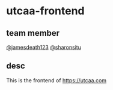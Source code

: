 # utcaa-frontend

## team member
[@jamesdeath123](https://github.com/jamesdeath123)
[@sharonsitu](https://github.com/sharonsitu)

## desc
This is the frontend of https://utcaa.com
